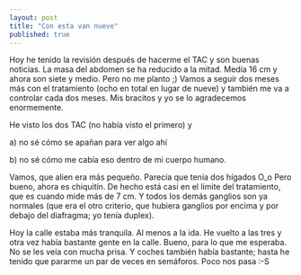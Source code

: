 ```yaml
---
layout: post
title: "Con esta van nueve"
published: true
---
```


Hoy he tenido la revisión después de hacerme el TAC y son buenas noticias. La masa del abdomen se ha reducido a la mitad. Medía 16 cm y ahora son siete y medio. Pero no me planto ;) Vamos a seguir dos meses más con el tratamiento (ocho en total en lugar de nueve) y también me va a controlar cada dos meses. Mis bracitos y yo se lo agradecemos enormemente.

He visto los dos TAC (no había visto el primero) y

a) no sé cómo se apañan para ver algo ahí

b) no sé cómo me cabía eso dentro de mi cuerpo humano.

Vamos, que alien era más pequeño. Parecía que tenía dos hígados O_o Pero bueno, ahora es chiquitín. De hecho está casi en el límite del tratamiento, que es cuando mide más de 7 cm. Y todos los demás ganglios son ya normales (que era el otro criterio, que hubiera ganglios por encima y por debajo del diafragma; yo tenía duplex).

Hoy la calle estaba más tranquila. Al menos a la ida. He vuelto a las tres y otra vez había bastante gente en la calle. Bueno, para lo que me esperaba. No se les veía con mucha prisa. Y coches también había bastante; hasta he tenido que pararme un par de veces en semáforos. Poco nos pasa :-S
